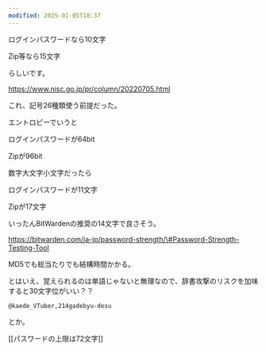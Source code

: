 ```yaml
---
modified: 2025-01-05T18:37
---
```

  

ログインパスワードなら10文字

Zip等なら15文字

らしいです。

https://www.nisc.go.jp/pr/column/20220705.html

これ、記号26種類使う前提だった。

エントロピーでいうと

ログインパスワードが64bit

Zipが96bit

  

数字大文字小文字だったら

ログインパスワードが11文字

Zipが17文字

  

いったんBitWardenの推奨の14文字で良さそう。

  

https://bitwarden.com/ja-jp/password-strength/\#Password-Strength-Testing-Tool

  

MD5でも総当たりでも結構時間かかる。

  

  

とはいえ、覚えられるのは単語じゃないと無理なので、辞書攻撃のリスクを加味すると30文字位がいい？？

`@kaede_VTuber,214gadebyu-desu`

とか。

  

  

[[パスワードの上限は72文字]]